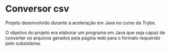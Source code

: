 # Conversor csv

Projeto desenvolvido durante a aceleração em Java no curso da Trybe.

O objetivo do projeto era elaborar um programa em Java que seja capaz de converter os arquivos gerados pela página web para o formato requerido pelo subsistema.
